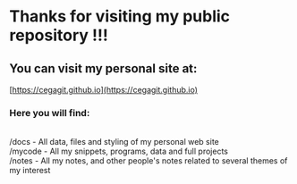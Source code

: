 # Thanks for visiting my public repository !!!

## You can visit my personal site at:
[https://cegagit.github.io](https://cegagit.github.io)

### Here you will find:
<br>/docs - All data, files and styling of my personal web site
<br>/mycode - All my snippets, programs, data and full projects
<br>/notes - All my notes, and other people's notes related to several themes of my interest
